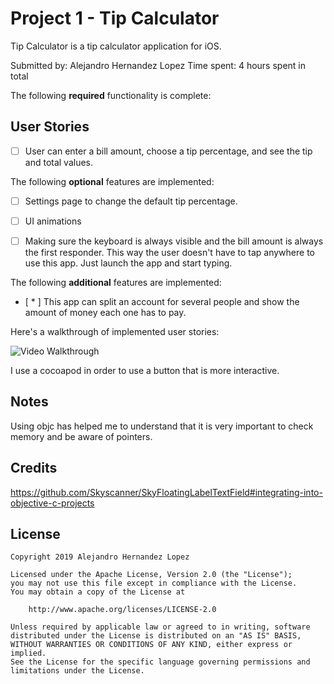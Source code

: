 # Project 1 - Tip Calculator

Tip Calculator is a tip calculator application for iOS.

Submitted by: Alejandro Hernandez Lopez
Time spent: 4 hours spent in total

The following **required** functionality is complete:
## User Stories
* [ ] User can enter a bill amount, choose a tip percentage, and see the tip and total values.

The following **optional** features are implemented:

* [ ] Settings page to change the default tip percentage.

* [ ] UI animations
* [ ] Making sure the keyboard is always visible and the bill amount is always the first responder. This way the user doesn't have to tap anywhere to use this app. Just launch the app and start typing.

The following **additional** features are implemented:

* [ * ] This app can split an account for several people and show the amount of money each one has to pay.

Here's a walkthrough of implemented user stories:

<img src='http://g.recordit.co/pH6BxZmfIo.gif' title='Video Walkthrough' width='' alt='Video Walkthrough' />

I use a cocoapod in order to use a button that is more interactive.


## Notes
Using objc has helped me to understand that it is very important to check memory and be aware of pointers.

## Credits
https://github.com/Skyscanner/SkyFloatingLabelTextField#integrating-into-objective-c-projects

## License

    Copyright 2019 Alejandro Hernandez Lopez

    Licensed under the Apache License, Version 2.0 (the "License");
    you may not use this file except in compliance with the License.
    You may obtain a copy of the License at

        http://www.apache.org/licenses/LICENSE-2.0

    Unless required by applicable law or agreed to in writing, software
    distributed under the License is distributed on an "AS IS" BASIS,
    WITHOUT WARRANTIES OR CONDITIONS OF ANY KIND, either express or implied.
    See the License for the specific language governing permissions and
    limitations under the License.

